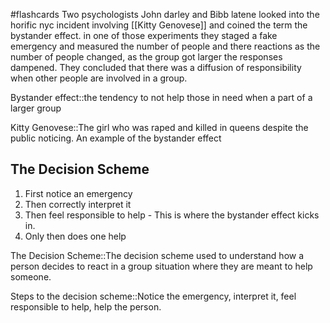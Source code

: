 #flashcards
Two psychologists John darley and Bibb latene looked into the horific nyc incident involving [[Kitty Genovese]] and coined the term the bystander effect. in one of those experiments they staged a fake emergency and measured the number of people and there reactions as the number of people changed, as the group got larger the responses dampened. They concluded that there was a diffusion of responsibility when other people are involved in a group. 

Bystander effect::the tendency to not help those in need when a part of a larger group
<!--SR:!2023-11-07,3,250-->
Kitty Genovese::The girl who was raped and killed in queens despite the public noticing. An example of the bystander effect
<!--SR:!2023-11-08,3,250-->

## The Decision Scheme
1. First notice an emergency
2. Then correctly interpret it
3. Then feel responsible to help - This is where the bystander effect kicks in.
4. Only then does one help

The Decision Scheme::The decision scheme used to understand how a person decides to react in a group situation where they are meant to help someone.
<!--SR:!2023-11-08,3,250-->

Steps to the decision scheme::Notice the emergency, interpret it, feel responsible to help, help the person.
<!--SR:!2023-11-06,1,230-->

